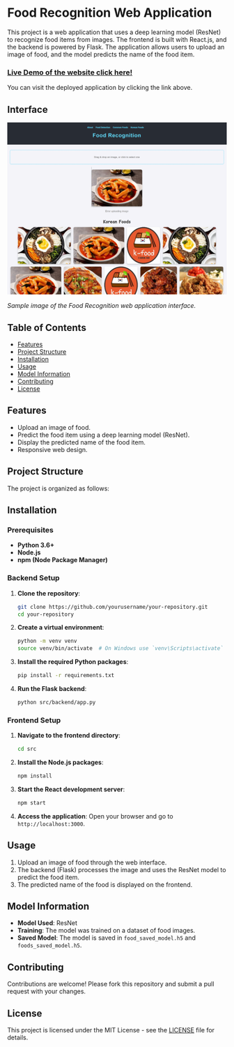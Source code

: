 # Food Recognition Web Application

This project is a web application that uses a deep learning model (ResNet) to recognize food items from images. The frontend is built with React.js, and the backend is powered by Flask. The application allows users to upload an image of food, and the model predicts the name of the food item.
### [Live Demo of the website click here! ](https://main.dg2f0zi3cpqzs.amplifyapp.com/)

You can visit the deployed application by clicking the link above.
## Interface

![Food Recognition Interface](/Interface.png
)

*Sample image of the Food Recognition web application interface.*

## Table of Contents

- [Features](#features)
- [Project Structure](#project-structure)
- [Installation](#installation)
- [Usage](#usage)
- [Model Information](#model-information)
- [Contributing](#contributing)
- [License](#license)

## Features

- Upload an image of food.
- Predict the food item using a deep learning model (ResNet).
- Display the predicted name of the food item.
- Responsive web design.

## Project Structure

The project is organized as follows:


## Installation

### Prerequisites

- **Python 3.6+**
- **Node.js**
- **npm (Node Package Manager)**

### Backend Setup

1. **Clone the repository**:
    ```bash
    git clone https://github.com/yourusername/your-repository.git
    cd your-repository
    ```

2. **Create a virtual environment**:
    ```bash
    python -m venv venv
    source venv/bin/activate  # On Windows use `venv\Scripts\activate`
    ```

3. **Install the required Python packages**:
    ```bash
    pip install -r requirements.txt
    ```

4. **Run the Flask backend**:
    ```bash
    python src/backend/app.py
    ```

### Frontend Setup

1. **Navigate to the frontend directory**:
    ```bash
    cd src
    ```

2. **Install the Node.js packages**:
    ```bash
    npm install
    ```

3. **Start the React development server**:
    ```bash
    npm start
    ```

4. **Access the application**:
    Open your browser and go to `http://localhost:3000`.

## Usage

1. Upload an image of food through the web interface.
2. The backend (Flask) processes the image and uses the ResNet model to predict the food item.
3. The predicted name of the food is displayed on the frontend.

## Model Information

- **Model Used**: ResNet
- **Training**: The model was trained on a dataset of food images.
- **Saved Model**: The model is saved in `food_saved_model.h5` and `foods_saved_model.h5`.

## Contributing

Contributions are welcome! Please fork this repository and submit a pull request with your changes.

## License

This project is licensed under the MIT License - see the [LICENSE](LICENSE) file for details.
